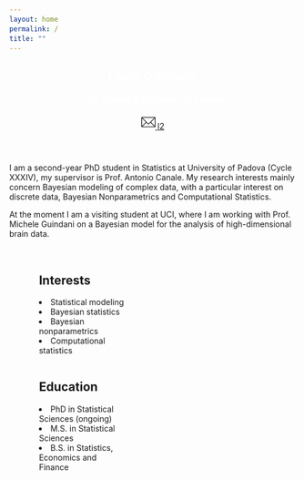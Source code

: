 ```yaml
---
layout: home
permalink: /
title: ""
---
```




<body>    
<div class="page-lead" style="background-image:url(https://www.engage.it/wp-content/uploads/2016/09/Fig-1.jpg)">
  <div class="wrap page-lead-content">
        <h2>Laura D'Angelo</h2>
        <h4>PhD student @ University of Padova <br> </h4>
        <a class="btn-inverse" href=""> <img src="/images/mail.webp" width="25"> </a>
        <a class="btn-inverse" href=""> l2 </a>
  </div><!-- /.page-lead-content -->
</div><!-- /.page-lead -->
    

<div id="page-wrapper">
<!--[if lt IE 9]><div class="upgrade notice-warning"><strong>Your browser is quite old!</strong> Why not <a href="http://whatbrowser.org/">upgrade to a newer one</a> to better enjoy this site?</div><![endif]-->
<div id="main" role="main">
        <div class="wrap">
          <div class="page-title">
            <h1></h1>
            
</div>
<div class="archive-wrap">
<div class="page-content">
  
<br>  
I am a second-year PhD student in Statistics at University of Padova (Cycle XXXIV), my supervisor is Prof. Antonio Canale. My research interests mainly concern Bayesian modeling of complex data, with a particular interest on discrete data, Bayesian Nonparametrics and Computational Statistics. 
  
<br>
  
At the moment I am a visiting student at UCI, where I am working with Prof. Michele Guindani on a Bayesian model for the analysis of high-dimensional brain data.
</div>
<br>

<div class="tiles">
<div class="tile">
  <h2 class="post-title">Interests</h2>
  <p class="post-excerpt"><li>   Statistical modeling </li>
      <li>  Bayesian statistics </li>
      <li>   Bayesian nonparametrics  </li>
      <li> Computational statistics </li></p>
</div><!-- /.tile -->


<div class="tile">
  <h2 class="post-title">Education</h2>
  <p class="post-excerpt">
    <li>   PhD in Statistical Sciences (ongoing) </li>
      <li>  M.S. in Statistical Sciences </li>
      <li>   B.S. in Statistics, Economics and Finance  </li></p>
</div><!-- /.tile -->

</div><!-- /.tiles -->

</div><!-- /.page-content -->
</div><!-- /.archive-wrap -->
</div><!-- /.wrap -->
</div><!-- /#main -->

</body>

<style>
element {
    background-image: url(https://www.engage.it/wp-content/uploads/2016/09/Fig-1.jpg);
}
.page-lead {
    background-position: center top;
    background-repeat: no-repeat;
    background-attachment: fixed;
    background-size: cover;
    text-align: center;
    color: #fff;
}
body{
  margin: 0;
}
body, html{
  height: 70%;
}
  

.tile {
    float: left;
    display: block;
    margin-left: 10.3576515979%;
    margin-right: 10.3576515979%;
    width: 30%;
}
</style>
